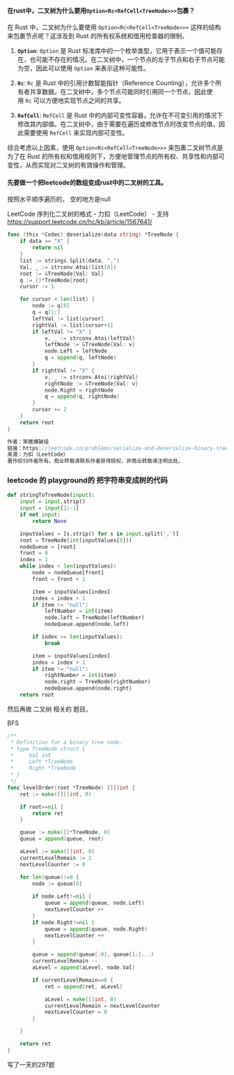 ```

```

####  在rust中，二叉树为什么要用`Option<Rc<RefCell<TreeNode>>>`包裹？

在 Rust 中，二叉树为什么要使用 `Option<Rc<RefCell<TreeNode>>>` 这样的结构来包裹节点呢？这涉及到 Rust 的所有权系统和借用检查器的限制。

1. **`Option`**: `Option` 是 Rust 标准库中的一个枚举类型，它用于表示一个值可能存在，也可能不存在的情况。在二叉树中，一个节点的左子节点和右子节点可能为空，因此可以使用 `Option` 来表示这种可能性。
    
2. **`Rc`**: `Rc` 是 Rust 中的引用计数智能指针（Reference Counting），允许多个所有者共享数据。在二叉树中，多个节点可能同时引用同一个节点，因此使用 `Rc` 可以方便地实现节点之间的共享。
    
3. **`RefCell`**: `RefCell` 是 Rust 中的内部可变性容器，允许在不可变引用的情况下修改其内部值。在二叉树中，由于需要在遍历或修改节点时改变节点的值，因此需要使用 `RefCell` 来实现内部可变性。
    

综合考虑以上因素，使用 `Option<Rc<RefCell<TreeNode>>>` 来包裹二叉树节点是为了在 Rust 的所有权和借用规则下，方便地管理节点的所有权、共享性和内部可变性，从而实现对二叉树的有效操作和管理。

#### 先要做一个把leetcode的数组变成rust中的二叉树的工具。
按照水平顺序遍历的， 空的地方是null

LeetCode 序列化二叉树的格式 - 力扣（LeetCode） - 支持 
https://support.leetcode.cn/hc/kb/article/1567641/ 

```go
func (this *Codec) deserialize(data string) *TreeNode {
	if data == "X" {
		return nil
	}
	list := strings.Split(data, ",")
	Val, _ := strconv.Atoi(list[0])
	root := &TreeNode{Val: Val}
	q := []*TreeNode{root}
	cursor := 1

	for cursor < len(list) {
		node := q[0]
		q = q[1:]
		leftVal := list[cursor]
		rightVal := list[cursor+1]
		if leftVal != "X" {
			v, _ := strconv.Atoi(leftVal)
			leftNode := &TreeNode{Val: v}
			node.Left = leftNode
			q = append(q, leftNode)
		}
		if rightVal != "X" {
			v, _ := strconv.Atoi(rightVal)
			rightNode := &TreeNode{Val: v}
			node.Right = rightNode
			q = append(q, rightNode)
		}
		cursor += 2
	}
	return root
}

作者：笨猪爆破组
链接：https://leetcode.cn/problems/serialize-and-deserialize-binary-tree/solutions/290289/shou-hui-tu-jie-gei-chu-dfshe-bfsliang-chong-jie-f/
来源：力扣（LeetCode）
著作权归作者所有。商业转载请联系作者获得授权，非商业转载请注明出处。

```


### leetcode 的 playground的 把字符串变成树的代码
```python
def stringToTreeNode(input):
    input = input.strip()
    input = input[1:-1]
    if not input:
        return None

    inputValues = [s.strip() for s in input.split(',')]
    root = TreeNode(int(inputValues[0]))
    nodeQueue = [root]
    front = 0
    index = 1
    while index < len(inputValues):
        node = nodeQueue[front]
        front = front + 1

        item = inputValues[index]
        index = index + 1
        if item != "null":
            leftNumber = int(item)
            node.left = TreeNode(leftNumber)
            nodeQueue.append(node.left)

        if index >= len(inputValues):
            break

        item = inputValues[index]
        index = index + 1
        if item != "null":
            rightNumber = int(item)
            node.right = TreeNode(rightNumber)
            nodeQueue.append(node.right)
    return root
```

然后再做 二叉树 相关的 题目。 




BFS 

```go
/**
 * Definition for a binary tree node.
 * type TreeNode struct {
 *     Val int
 *     Left *TreeNode
 *     Right *TreeNode
 * }
 */
func levelOrder(root *TreeNode) [][]int {
    ret := make([][]int, 0)

    if root==nil {
        return ret 
    }

    queue := make([]*TreeNode, 0)
    queue = append(queue, root)

    aLevel := make([]int, 0)
    currentLevelRemain := 1
    nextLevelCounter := 0

    for len(queue)!=0 {
        node := queue[0]
        
        if node.Left!=nil {
            queue = append(queue, node.Left)
            nextLevelCounter ++
        }
        if node.Right!=nil {
            queue = append(queue, node.Right)
            nextLevelCounter ++
        }

        queue = append(queue[:0], queue[1:]...)
        currentLevelRemain -- 
        aLevel = append(aLevel, node.Val)

        if currentLevelRemain==0 {
            ret = append(ret, aLevel)

            aLevel = make([]int, 0)
            currentLevelRemain = nextLevelCounter
            nextLevelCounter = 0
        }

    }

    return ret 
}
```



写了一天的297题
```rust

```

